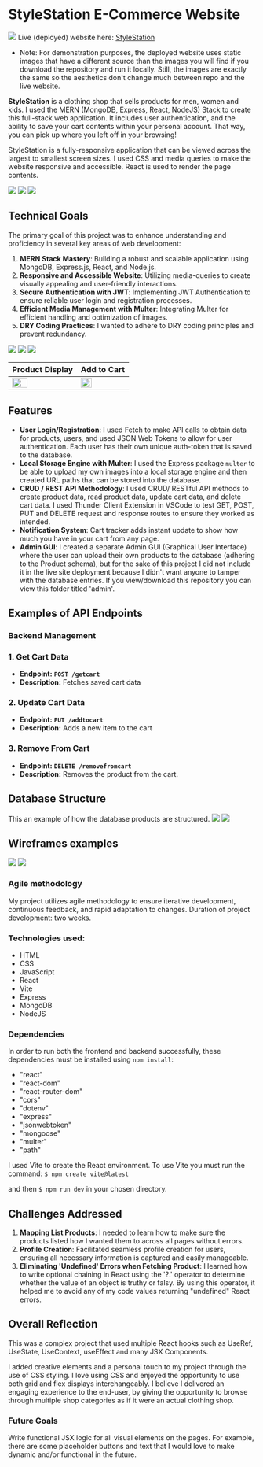 # StyleStation E-Commerce Website

![](./presentation/ssdual1.png)
Live (deployed) website here: [StyleStation](https://e-commerce-react-website.onrender.com)

* Note: For demonstration purposes, the deployed website uses static images that have a different source than the images you will find if you download the repository and run it locally. Still, the images are exactly the same so the aesthetics don't change much between repo and the live website. 

**StyleStation** is a clothing shop that sells products for men, women and kids. I used the MERN (MongoDB, Express, React, NodeJS) Stack to create this full-stack web application. It includes user authentication, and the ability to save your cart contents within your personal account. That way, you can pick up where you left off in your browsing!

StyleStation is a fully-responsive application that can be viewed across the largest to smallest screen sizes. I used CSS and media queries to make the website responsive and accessible. React is used to render the page contents. 

![](./presentation/ssdual2.png)
![](./presentation/ssdual3.png)
![](./presentation/ssdual4.png)

## Technical Goals

The primary goal of this project was to enhance understanding and proficiency in several key areas of web development:

1. **MERN Stack Mastery**: Building a robust and scalable application using MongoDB, Express.js, React, and Node.js.
2. **Responsive and Accessible Website**: Utilizing media-queries to create visually appealing and user-friendly interactions.
3. **Secure Authentication with JWT**: Implementing JWT Authentication to ensure reliable user login and registration processes.
4. **Efficient Media Management with Multer**: Integrating Multer for efficient handling and optimization of images.
5. **DRY Coding Practices**: I wanted to adhere to DRY coding principles and prevent redundancy.

![](./presentation/stylestation4.png)
![](./presentation/stylestation5.png)
![](./presentation/stylestation6.png)

| Product Display | Add to Cart |
| ------------- | ------------- |
| <img src="./presentation/mobiless3.png" width="50%" height="50%"> | <img src="./presentation/mobiles4.png" width="50%" height="50%"> |


## Features

- **User Login/Registration**: I used Fetch to make API calls to obtain data for products, users, and used JSON Web Tokens to allow for user authentication. Each user has their own unique auth-token that is saved to the database.
- **Local Storage Engine with Multer**: I used the Express package `multer` to be able to upload my own images into a local storage engine and then created URL paths that can be stored into the database. 
- **CRUD / REST API Methodology**: I used CRUD/ RESTful API methods to create product data, read product data, update cart data, and delete cart data. I used Thunder Client Extension in VSCode to test GET, POST, PUT and DELETE request and response routes to ensure they worked as intended.
- **Notification System**: Cart tracker adds instant update to show how much you have in your cart from any page.
- **Admin GUI**: I created a separate Admin GUI (Graphical User Interface) where the user can upload their own products to the database (adhering to the Product schema), but for the sake of this project I did not include it in the live site deployment because I didn't want anyone to tamper with the database entries. If you view/download this repository you can view this folder titled 'admin'. 

## Examples of API Endpoints

### **Backend Management**

### **1. Get Cart Data**

- **Endpoint:** **`POST /getcart`**
- **Description:** Fetches saved cart data

### **2. Update Cart Data**

- **Endpoint:** **`PUT /addtocart`**
- **Description:** Adds a new item to the cart 

### **3. Remove From Cart**

- **Endpoint:**  **`DELETE /removefromcart`**
- **Description:** Removes the product from the cart.

## Database Structure
This an example of how the database products are structured.
![](./presentation/stylestation9.png)
![](./presentation/stylestation10.png)

## Wireframes examples
![](./presentation/Screen%20Shot%202024-08-11%20at%208.12.13%20PM.png)
![](./presentation/Screen%20Shot%202024-08-11%20at%208.12.42%20PM.png)

### Agile methodology

My project utilizes agile methodology to ensure iterative development, continuous feedback, and rapid adaptation to changes. Duration of project development: two weeks.

### Technologies used:
- HTML
- CSS
- JavaScript
- React
- Vite
- Express 
- MongoDB
- NodeJS

### Dependencies
In order to run both the frontend and backend successfully, these dependencies must be installed using `npm install`:
* "react"
* "react-dom"
* "react-router-dom"
* "cors"
* "dotenv"
* "express"
* "jsonwebtoken"
* "mongoose"
* "multer"
* "path"

I used Vite to create the React environment. To use Vite you must run the command:
`$ npm create vite@latest`

and then `$ npm run dev` in your chosen directory.

## Challenges Addressed

1. **Mapping List Products**: I needed to learn how to make sure the products listed how I wanted them to across all pages without errors.
2. **Profile Creation**: Facilitated seamless profile creation for users, ensuring all necessary information is captured and easily manageable.
3. **Eliminating 'Undefined' Errors when Fetching Product**:  I learned how to write optional chaining in React using the '?.' operator to determine whether the value of an object is truthy or falsy. By using this operator, it helped me to avoid any of my code values returning "undefined" React errors.


## Overall Reflection

This was a complex project that used multiple React hooks such as UseRef, UseState, UseContext, useEffect and many JSX Components.

I added creative elements and a personal touch to my project through the use of CSS styling. I love using CSS and enjoyed the opportunity to use both grid and flex displays interchangeably. I believe I delivered an engaging experience to the end-user, by giving the opportunity to browse through multiple shop categories as if it were an actual clothing shop.


### Future Goals

Write functional JSX logic for all visual elements on the pages. For example, there are some placeholder buttons and text that I would love to make dynamic and/or functional in the future.

